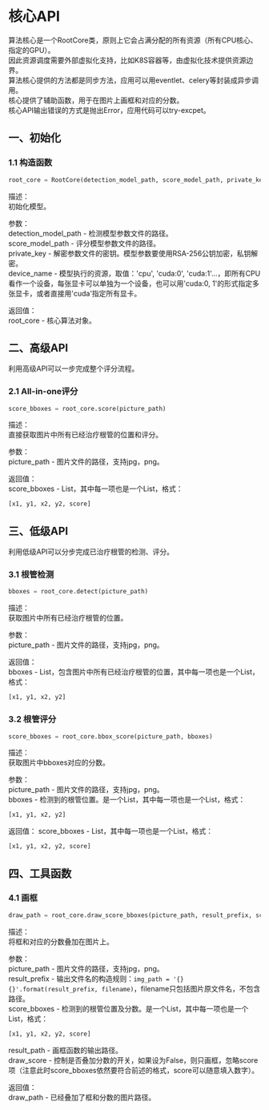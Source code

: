# 核心API  

算法核心是一个RootCore类，原则上它会占满分配的所有资源（所有CPU核心、指定的GPU）。  
因此资源调度需要外部虚拟化支持，比如K8S容器等，由虚拟化技术提供资源边界。  
算法核心提供的方法都是同步方法，应用可以用eventlet、celery等封装成异步调用。  
核心提供了辅助函数，用于在图片上画框和对应的分数。  
核心API输出错误的方式是抛出Error，应用代码可以try-excpet。  

## 一、初始化  

### 1.1 构造函数   

```py
root_core = RootCore(detection_model_path, score_model_path, private_key, device_name='cpu')
```

描述：  
初始化模型。  

参数：  
detection_model_path - 检测模型参数文件的路径。  
score_model_path - 评分模型参数文件的路径。  
private_key - 解密参数文件的密钥。模型参数要使用RSA-256公钥加密，私钥解密。  
device_name - 模型执行的资源，取值：'cpu', 'cuda:0', 'cuda:1'...，即所有CPU看作一个设备，每张显卡可以单独为一个设备，也可以用'cuda:0, 1'的形式指定多张显卡，或者直接用'cuda'指定所有显卡。    

返回值：   
root_core - 核心算法对象。  

## 二、高级API  

利用高级API可以一步完成整个评分流程。  

### 2.1 All-in-one评分  

```py
score_bboxes = root_core.score(picture_path)
```

描述：  
直接获取图片中所有已经治疗根管的位置和评分。  

参数：  
picture_path - 图片文件的路径，支持jpg，png。  

返回值：  
score_bboxes - List，其中每一项也是一个List，格式：  
```py
[x1, y1, x2, y2, score]
```

## 三、低级API  

利用低级API可以分步完成已治疗根管的检测、评分。  

### 3.1 根管检测  

```py
bboxes = root_core.detect(picture_path)
```

描述：  
获取图片中所有已经治疗根管的位置。  

参数：  
picture_path - 图片文件的路径，支持jpg，png。  

返回值：  
bboxes - List，包含图片中所有已经治疗根管的位置，其中每一项也是一个List，格式：  
```py
[x1, y1, x2, y2]
```

### 3.2 根管评分  

```py
score_bboxes = root_core.bbox_score(picture_path, bboxes)
```

描述：  
获取图片中bboxes对应的分数。  

参数：  
picture_path - 图片文件的路径，支持jpg，png。  
bboxes - 检测到的根管位置。是一个List，其中每一项也是一个List，格式：  
```py
[x1, y1, x2, y2]
```

返回值：
score_bboxes - List，其中每一项也是一个List，格式：  
```py
[x1, y1, x2, y2, score]
```

## 四、工具函数  

### 4.1 画框  

```py
draw_path = root_core.draw_score_bboxes(picture_path, result_prefix, score_bboxes, draw_score=True)
```

描述：  
将框和对应的分数叠加在图片上。  

参数：  
picture_path - 图片文件的路径，支持jpg，png。  
result_prefix - 输出文件名的构造规则：```img_path = '{}{}'.format(result_prefix, filename)```，filename只包括图片原文件名，不包含路径。  
score_bboxes - 检测到的根管位置及分数。是一个List，其中每一项也是一个List，格式：  
```py
[x1, y1, x2, y2, score]
```
result_path - 画框函数的输出路径。  
draw_score - 控制是否叠加分数的开关，如果设为False，则只画框，忽略score项（注意此时score_bboxes依然要符合前述的格式，score可以随意填入数字）。

返回值：  
draw_path - 已经叠加了框和分数的图片路径。  
